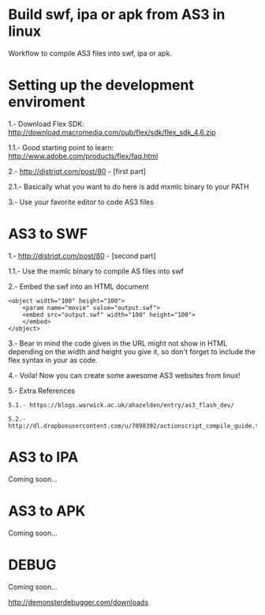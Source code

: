 Build swf, ipa or apk from AS3 in linux
=========================================

Workflow to compile AS3 files into swf, ipa or apk.


Setting up the development enviroment
=========================================

1.- Download Flex SDK: http://download.macromedia.com/pub/flex/sdk/flex_sdk_4.6.zip

1.1.- Good starting point to learn: http://www.adobe.com/products/flex/faq.html

2.- http://distriqt.com/post/80 - [first part]

2.1.- Basically what you want to do here is add mxmlc binary to your PATH

3.- Use your favorite editor to code AS3 files


AS3 to SWF
=========================================

1.- http://distriqt.com/post/80 - [second part]

1.1.- Use the mxmlc binary to compile AS files into swf

2.- Embed the swf into an HTML document

	<object width="100" height="100">
	    <param name="movie" value="output.swf">
	    <embed src="output.swf" width="100" height="100">
	    </embed>
	</object>

3.- Bear in mind the code given in the URL might not show in HTML depending on the width and height you give it, so don't forget to include the flex syntax in your as code.

4.- Voila! Now you can create some awesome AS3 websites from linux!

5.- Extra References

	5.1.- https://blogs.warwick.ac.uk/ahazelden/entry/as3_flash_dev/

	5.2.- http://dl.dropboxusercontent.com/u/7898392/actionscript_compile_guide.txt


AS3 to IPA
=========================================

Coming soon...


AS3 to APK
=========================================

Coming soon...

DEBUG
=========================================

Coming soon...

http://demonsterdebugger.com/downloads